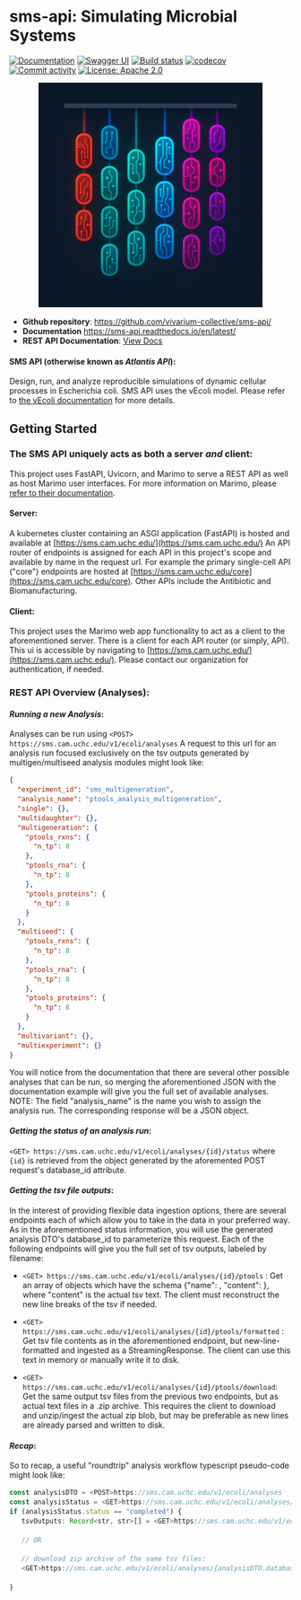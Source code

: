 # sms-api: Simulating Microbial Systems

[![Documentation](https://img.shields.io/badge/documentation-online-blue.svg)](https://sms-api.readthedocs.io/en/latest/)
[![Swagger UI](https://img.shields.io/badge/swagger_docs-Swagger_UI-green?logo=swagger)](https://sms.cam.uchc.edu/docs)
[![Build status](https://img.shields.io/github/actions/workflow/status/vivarium-collective/sms-api/main.yml?branch=main)](https://github.com/vivarium-collective/sms-api/actions/workflows/main.yml?query=branch%3Amain)
[![codecov](https://codecov.io/gh/vivarium-collective/sms-api/branch/main/graph/badge.svg)](https://codecov.io/gh/vivarium-collective/sms-api)
[![Commit activity](https://img.shields.io/github/commit-activity/m/vivarium-collective/sms-api)](https://img.shields.io/github/commit-activity/m/vivarium-collective/sms-api)
[![License: Apache 2.0](https://img.shields.io/badge/License-Apache_2.0-blue.svg)](./LICENSE)

<p align="center">
  <img src="https://github.com/vivarium-collective/sms-api/blob/main/documentation/source/_static/wholecellecoli.png?raw=true" width="400" />
</p>

- **Github repository**: <https://github.com/vivarium-collective/sms-api/>
- **Documentation** <https://sms-api.readthedocs.io/en/latest/>
- **REST API Documentation**: [View Docs](./sms_api/api/README.md)

#### SMS API (otherwise known as _Atlantis API_):

Design, run, and analyze reproducible simulations of dynamic cellular processes in Escherichia coli. SMS API uses the vEcoli model. Please refer to [the vEcoli documentation](https://covertlab.github.io/vEcoli/) for more details.

## Getting Started

### The SMS API uniquely acts as both a server _and_ client:

This project uses FastAPI, Uvicorn, and Marimo to serve a REST API as well as host Marimo user interfaces. For more information
on Marimo, please [refer to their documentation](https://docs.marimo.io/).

#### Server:

A kubernetes cluster containing an ASGI application (FastAPI) is hosted and available at [https://sms.cam.uchc.edu/](https://sms.cam.uchc.edu/)
An API router of endpoints is assigned for each API in this project's scope and available by name in the request url. For example the
primary single-cell API ("core") endpoints are hosted at [https://sms.cam.uchc.edu/core](https://sms.cam.uchc.edu/core). Other APIs include
the Antibiotic and Biomanufacturing.

#### Client:

This project uses the Marimo web app functionality to act as a client to the aforementioned server. There is a client for each
API router (or simply, API). This ui is accessible by navigating to [https://sms.cam.uchc.edu/](https://sms.cam.uchc.edu/). Please contact
our organization for authentication, if needed.


### REST API Overview (Analyses):
#### _**Running a new Analysis**_:
Analyses can be run using `<POST> https://sms.cam.uchc.edu/v1/ecoli/analyses`  A request to this url for an analysis run focused exclusively on the tsv outputs generated by multigen/multiseed analysis modules
might look like:

```json
{
  "experiment_id": "sms_multigeneration",
  "analysis_name": "ptools_analysis_multigeneration",
  "single": {},
  "multidaughter": {},
  "multigeneration": {
    "ptools_rxns": {
      "n_tp": 8
    },
    "ptools_rna": {
      "n_tp": 8
    },
    "ptools_proteins": {
      "n_tp": 8
    }
  },
  "multiseed": {
    "ptools_rxns": {
      "n_tp": 8
    },
    "ptools_rna": {
      "n_tp": 8
    },
    "ptools_proteins": {
      "n_tp": 8
    }
  },
  "multivariant": {},
  "multiexperiment": {}
}
```

You will notice from the documentation that there are several other possible analyses that can be run, so merging the aforementioned JSON
with the documentation example will give you the full set of available analyses. NOTE: The field "analysis_name" is the name you wish to assign the analysis run. The corresponding response will be a JSON object.


#### _**Getting the status of an analysis run**_:
`<GET> https://sms.cam.uchc.edu/v1/ecoli/analyses/{id}/status` where  `{id}` is retrieved from the object
generated by the aforemented POST request's database_id attribute.

#### _**Getting the tsv file outputs**_:
In the interest of providing flexible data ingestion options, there are several endpoints each of which allow you to take in the data in your preferred way.
As in the aforementioned status information, you will use the generated analysis DTO's database_id to parameterize this request.
Each of the following endpoints will give you the full set of tsv outputs, labeled by filename:

- `<GET> https://sms.cam.uchc.edu/v1/ecoli/analyses/{id}/ptools` : Get an array of objects which have the schema {"name": <OUTPUT FILE NAME>, "content": <OUTPUT FILE CONTENT>}, where "content" is the actual tsv text. The client must reconstruct the new line breaks of the tsv if needed.

- `<GET> https://sms.cam.uchc.edu/v1/ecoli/analyses/{id}/ptools/formatted` : Get tsv file contents as in the aforementioned endpoint,
but new-line-formatted and ingested as a StreamingResponse. The client can use this text in memory or manually write it to disk.

- `<GET> https://sms.cam.uchc.edu/v1/ecoli/analyses/{id}/ptools/download`: Get the same output tsv files from the previous two endpoints, but as actual text files in a .zip archive.
This requires the client to download and unzip/ingest the actual zip blob, but may be preferable as new lines are already parsed and written to disk.


#### _**Recap**_:
So to recap, a useful "roundtrip" analysis workflow typescript pseudo-code might look like:

```typescript
const analysisDTO = <POST>https://sms.cam.uchc.edu/v1/ecoli/analyses
const analysisStatus = <GET>https://sms.cam.uchc.edu/v1/ecoli/analyses/{analysisDTO.database_id}/status
if (analysisStatus.status == "completed") {
   tsvOutputs: Record<str, str>[] = <GET>https://sms.cam.uchc.edu/v1/ecoli/analyses/{analysisDTO.database_id}/ptools

   // OR

   // download zip archive of the same tsv files:
   <GET>https://sms.cam.uchc.edu/v1/ecoli/analyses/{analysisDTO.database_id}/ptools/download

}

```
